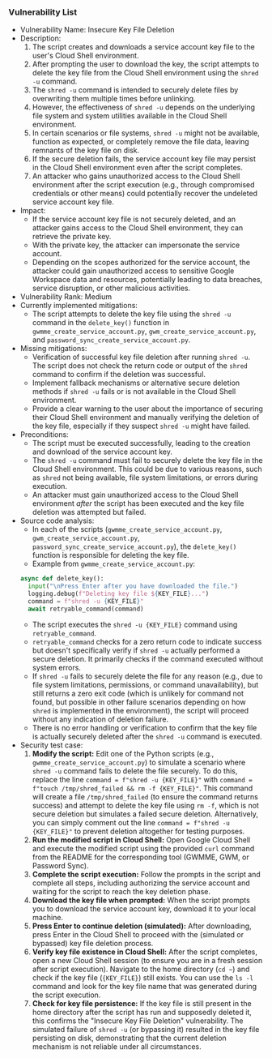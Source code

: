 ### Vulnerability List

- Vulnerability Name: Insecure Key File Deletion
- Description:
    1. The script creates and downloads a service account key file to the user's Cloud Shell environment.
    2. After prompting the user to download the key, the script attempts to delete the key file from the Cloud Shell environment using the `shred -u` command.
    3. The `shred -u` command is intended to securely delete files by overwriting them multiple times before unlinking.
    4. However, the effectiveness of `shred -u` depends on the underlying file system and system utilities available in the Cloud Shell environment.
    5. In certain scenarios or file systems, `shred -u` might not be available, function as expected, or completely remove the file data, leaving remnants of the key file on disk.
    6. If the secure deletion fails, the service account key file may persist in the Cloud Shell environment even after the script completes.
    7. An attacker who gains unauthorized access to the Cloud Shell environment after the script execution (e.g., through compromised credentials or other means) could potentially recover the undeleted service account key file.
- Impact:
    - If the service account key file is not securely deleted, and an attacker gains access to the Cloud Shell environment, they can retrieve the private key.
    - With the private key, the attacker can impersonate the service account.
    - Depending on the scopes authorized for the service account, the attacker could gain unauthorized access to sensitive Google Workspace data and resources, potentially leading to data breaches, service disruption, or other malicious activities.
- Vulnerability Rank: Medium
- Currently implemented mitigations:
    - The script attempts to delete the key file using the `shred -u` command in the `delete_key()` function in `gwmme_create_service_account.py`, `gwm_create_service_account.py`, and `password_sync_create_service_account.py`.
- Missing mitigations:
    - Verification of successful key file deletion after running `shred -u`. The script does not check the return code or output of the `shred` command to confirm if the deletion was successful.
    - Implement fallback mechanisms or alternative secure deletion methods if `shred -u` fails or is not available in the Cloud Shell environment.
    - Provide a clear warning to the user about the importance of securing their Cloud Shell environment and manually verifying the deletion of the key file, especially if they suspect `shred -u` might have failed.
- Preconditions:
    - The script must be executed successfully, leading to the creation and download of the service account key.
    - The `shred -u` command must fail to securely delete the key file in the Cloud Shell environment. This could be due to various reasons, such as `shred` not being available, file system limitations, or errors during execution.
    - An attacker must gain unauthorized access to the Cloud Shell environment *after* the script has been executed and the key file deletion was attempted but failed.
- Source code analysis:
    - In each of the scripts (`gwmme_create_service_account.py`, `gwm_create_service_account.py`, `password_sync_create_service_account.py`), the `delete_key()` function is responsible for deleting the key file.
    - Example from `gwmme_create_service_account.py`:
    ```python
    async def delete_key():
      input("\nPress Enter after you have downloaded the file.")
      logging.debug(f"Deleting key file ${KEY_FILE}...")
      command = f"shred -u {KEY_FILE}"
      await retryable_command(command)
    ```
    - The script executes the `shred -u {KEY_FILE}` command using `retryable_command`.
    - `retryable_command` checks for a zero return code to indicate success but doesn't specifically verify if `shred -u` actually performed a secure deletion. It primarily checks if the command executed without system errors.
    - If `shred -u` fails to securely delete the file for any reason (e.g., due to file system limitations, permissions, or command unavailability), but still returns a zero exit code (which is unlikely for command not found, but possible in other failure scenarios depending on how `shred` is implemented in the environment), the script will proceed without any indication of deletion failure.
    - There is no error handling or verification to confirm that the key file is actually securely deleted after the `shred -u` command is executed.
- Security test case:
    1. **Modify the script:** Edit one of the Python scripts (e.g., `gwmme_create_service_account.py`) to simulate a scenario where `shred -u` command fails to delete the file securely. To do this, replace the line `command = f"shred -u {KEY_FILE}"` with `command = f"touch /tmp/shred_failed && rm -f {KEY_FILE}"`. This command will create a file `/tmp/shred_failed` (to ensure the command returns success) and attempt to delete the key file using `rm -f`, which is not secure deletion but simulates a failed secure deletion. Alternatively, you can simply comment out the line `command = f"shred -u {KEY_FILE}"` to prevent deletion altogether for testing purposes.
    2. **Run the modified script in Cloud Shell:** Open Google Cloud Shell and execute the modified script using the provided `curl` command from the README for the corresponding tool (GWMME, GWM, or Password Sync).
    3. **Complete the script execution:** Follow the prompts in the script and complete all steps, including authorizing the service account and waiting for the script to reach the key deletion phase.
    4. **Download the key file when prompted:** When the script prompts you to download the service account key, download it to your local machine.
    5. **Press Enter to continue deletion (simulated):** After downloading, press Enter in the Cloud Shell to proceed with the (simulated or bypassed) key file deletion process.
    6. **Verify key file existence in Cloud Shell:** After the script completes, open a new Cloud Shell session (to ensure you are in a fresh session after script execution). Navigate to the home directory (`cd ~`) and check if the key file (`{KEY_FILE}`) still exists. You can use the `ls -l` command and look for the key file name that was generated during the script execution.
    7. **Check for key file persistence:** If the key file is still present in the home directory after the script has run and supposedly deleted it, this confirms the "Insecure Key File Deletion" vulnerability. The simulated failure of `shred -u` (or bypassing it) resulted in the key file persisting on disk, demonstrating that the current deletion mechanism is not reliable under all circumstances.